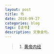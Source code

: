 ```yaml
---
layout: post
title: 书
date: 2018-09-27
categories: blog
tags: [读书]
description: 文章金句。
---
```


>1. [黄帝内经](http://reader.epubee.com/?book=55/55b8ca472c343ce5fa6c2f3d2a073d13.mobi)
